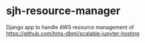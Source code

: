 # sjh-resource-manager
Django app to handle AWS resource management of https://github.com/hms-dbmi/scalable-jupyter-hosting
